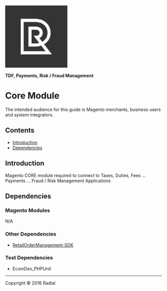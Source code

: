 ![radial logo](/docs/static/logo-vert.jpeg)

**TDF, Payments, Risk / Fraud Management**
# Core Module

The intended audience for this guide is Magento merchants, business users and system integrators.

## Contents

- [Introduction](#introduction)
- [Dependencies](#dependencies)

## Introduction

Magento CORE module required to connect to Taxes, Duties, Fees ... Payments ... Fraud / Risk Management Applications

## Dependencies

### Magento Modules

N/A

### Other Dependencies

- [RetailOrderManagement-SDK](https://github.com/RadialCorp/RetailOrderManagement-SDK)

### Test Dependencies

- EcomDev_PHPUnit

- - -
Copyright © 2016 Radial
